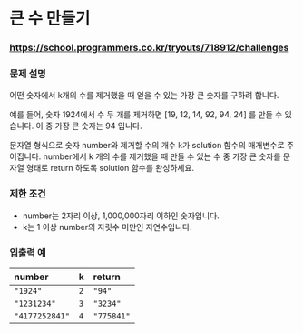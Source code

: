 # 큰 수 만들기

### https://school.programmers.co.kr/tryouts/718912/challenges

### 문제 설명

어떤 숫자에서 k개의 수를 제거했을 때 얻을 수 있는 가장 큰 숫자를 구하려 합니다.

예를 들어, 숫자 1924에서 수 두 개를 제거하면 [19, 12, 14, 92, 94, 24] 를 만들 수 있습니다. 이 중 가장 큰 숫자는 94 입니다.

문자열 형식으로 숫자 number와 제거할 수의 개수 k가 solution 함수의 매개변수로 주어집니다. number에서 k 개의 수를 제거했을 때 만들 수 있는 수 중 가장 큰 숫자를 문자열 형태로 return 하도록 solution 함수를 완성하세요.

### 제한 조건

-   number는 2자리 이상, 1,000,000자리 이하인 숫자입니다.
-   k는 1 이상 number의 자릿수 미만인 자연수입니다.

### 입출력 예

| number         | k   | return     |
| :------------- | :-- | :--------- |
| `"1924"`       | `2` | `"94"`     |
| `"1231234"`    | `3` | `"3234"`   |
| `"4177252841"` | `4` | `"775841"` |
